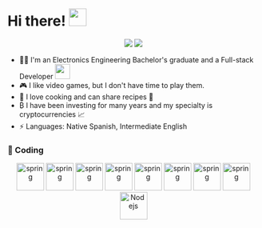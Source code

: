 <!--
**pool7795/pool7795** is a ✨ _special_ ✨ repository because its `README.md` (this file) appears on your GitHub profile.

Here are some ideas to get you started:

- 🔭 I’m currently working on ...
- 🌱 I’m currently learning ...
- 👯 I’m looking to collaborate on ...
- 🤔 I’m looking for help with ...
- 💬 Ask me about ...
- 📫 How to reach me: ...
- 😄 Pronouns: ...
- ⚡ Fun fact: ...
-->

# Hi there! <img src="https://github.com/TheDudeThatCode/TheDudeThatCode/blob/master/Assets/Hi.gif" width="35" />
<p align="center">
<a href="https://www.linkedin.com/in/paul-bautista/"><img src="https://img.shields.io/badge/-Paul%20Bautista%20-0077B5?style=flat&logo=Linkedin&logoColor=white"/></a>
<a href="mailto:pbautistam@unsa.edu.pe"><img src="https://img.shields.io/badge/-pbautistam@unsa.edu.pe-D14836?style=flat&logo=Gmail&logoColor=white"/></a>
</p>

- 👩‍💻 I'm an Electronics Engineering Bachelor's graduate and a Full-stack Developer <img src="https://media.giphy.com/media/fYSnHlufseco8Fh93Z/giphy.gif" width="30">
- 🎮 I like video games, but I don't have time to play them.
- 👯 I love cooking and can share recipes 🍴
- ₿  I have been investing for many years and my specialty is cryptocurrencies 📈
- ⚡ Languages: Native Spanish, Intermediate English

### 🚀 Coding 

<p align="center">
<img src="https://www.vectorlogo.zone/logos/w3_css/w3_css-icon.svg" alt="spring" width="55" height="55"/>
<img src="https://www.vectorlogo.zone/logos/w3_html5/w3_html5-icon.svg" alt="spring" width="55" height="55"/>
<img src="https://www.vectorlogo.zone/logos/tailwindcss/tailwindcss-icon.svg" alt="spring" width="55" height="55"/>
      <img src="https://www.vectorlogo.zone/logos/javascript/javascript-icon.svg" alt="spring" width="55" height="55"/>
      <img src="https://www.vectorlogo.zone/logos/typescriptlang/typescriptlang-icon.svg" alt="spring" width="55" height="55"/>
      <img src="https://www.vectorlogo.zone/logos/postgresql/postgresql-vertical.svg" alt="spring" width="55" height="55"/>
      <img src="https://www.vectorlogo.zone/logos/python/python-icon.svg" alt="spring" width="55" height="55"/>
      <img src="https://www.vectorlogo.zone/logos/reactjs/reactjs-icon.svg" alt="spring" width="55" height="55"/>
      <img src="https://www.vectorlogo.zone/logos/nodejs/nodejs-icon.svg" alt="Nodejs" width="55" height="55"/>
</p>

